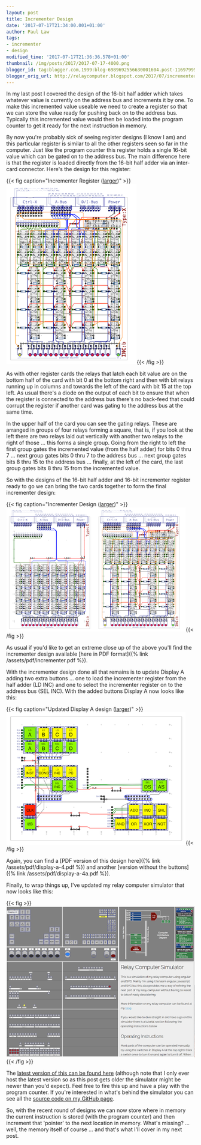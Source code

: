 ```yaml
---
layout: post
title: Incrementer Design
date: '2017-07-17T21:34:00.001+01:00'
author: Paul Law
tags:
- incrementer
- design
modified_time: '2017-07-17T21:36:36.578+01:00'
thumbnail: /img/posts/2017/2017-07-17-4000.png
blogger_id: tag:blogger.com,1999:blog-6989692556630001604.post-1169799515837849020
blogger_orig_url: http://relaycomputer.blogspot.com/2017/07/incrementer-design.html
---
```


In my last post I covered the 
design of the 16-bit half adder which takes whatever value is currently on the 
address bus and increments it by one. To make this incremented value useable 
we need to create a register so that we can store the value ready for pushing 
back on to the address bus. Typically this incremented value would then be 
loaded into the program counter to get it ready for the next instruction in 
memory.

By now you're probably sick of seeing register designs (I 
know I am) and this particular register is similar to all the other registers 
seen so far in the computer. Just like the program counter this register holds 
a single 16-bit value which can be gated on to the address bus. The main 
difference here is that the register is loaded directly from the 16-bit half 
adder via an inter-card connector. Here's the design for this register:

{{< fig caption="Incrementer Register ([larger](/img/posts/2017/2017-07-17-1000.png))" >}}![Incrementer Register](/img/posts/2017/2017-07-17-0000.png){{< /fig >}}

As with other register 
cards the relays that latch each bit value are on the bottom half of the card 
with bit 0 at the bottom right and then with bit relays running up in columns 
and towards the left of the card with bit 15 at the top left. As usual there's 
a diode on the output of each bit to ensure that when the register is 
connected to the address bus there's no back-feed that could corrupt the 
register if another card was gating to the address bus at the same time.

In the upper half of the card you can see the gating relays. These are 
arranged in groups of four relays forming a square, that is, if you look at 
the left there are two relays laid out vertically with another two relays to 
the right of those ... this forms a single group. Going from the right to left 
the first group gates the incremented value (from the half adder) for bits 0 
thru 7 ... next group gates bits 0 thru 7 to the address bus ... next group 
gates bits 8 thru 15 to the address bus ... finally, at the left of the card, 
the last group gates bits 8 thru 15 from the incremented value.

So 
with the designs of the 16-bit half adder and 16-bit incrementer register 
ready to go we can bring the two cards together to form the final incrementer 
design:

{{< fig caption="Incrementer Design ([larger](/img/posts/2017/2017-07-17-1001.png))" >}}![Incrementer Design](/img/posts/2017/2017-07-17-0001.png){{< /fig >}}

As usual if you'd like to 
get an extreme close up of the above you'll find the incrementer design 
available [here in PDF format]({% link /assets/pdf/incrementer.pdf %}).

With the incrementer 
design done all that remains is to update Display A adding two extra buttons 
... one to load the incrementer register from the half adder (LD INC) and one 
to select the incrementer register on to the address bus (SEL INC). With the 
added buttons Display A now looks like this:

{{< fig caption="Updated Display A design ([larger](/img/posts/2017/2017-07-17-1002.png))" >}}![Updated Display A design](/img/posts/2017/2017-07-17-0002.png){{< /fig >}}

Again, you can find a 
[PDF version of this design here]({% link /assets/pdf/display-a-4.pdf %}) and another [version without the buttons]({% link /assets/pdf/display-a-4a.pdf %}).

Finally, to wrap 
things up, I've updated my relay computer simulator that now looks like 
this:

{{< fig >}}![Relay Computer Simulator updated for Incrementer](/img/posts/2017/2017-07-17-0003.png){{< /fig >}}

The [latest version of this can be found here](http://80nd.co.uk/relaycomputer/) (although note 
that I only ever host the latest version so as this post gets older the 
simulator might be newer than you'd expect). Feel free to fire this up and 
have a play with the program counter. If you're interested in what's behind 
the simulator you can see all the [source code on my GitHub page](https://github.com/paul80nd/relay-computer).

So, with the recent round of designs we can 
now store where in memory the current instruction is stored (with the program 
counter) and then increment that 'pointer' to the next location in memory. 
What's missing? ... well, the memory itself of course ... and that's what I'll 
cover in my next post. 
